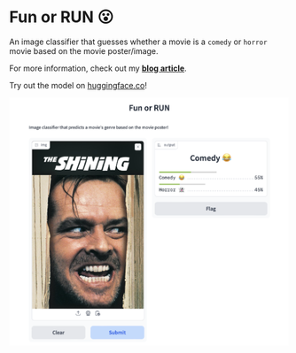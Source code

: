# Fun or RUN 😮
An image classifier that guesses whether a movie is a `comedy` or `horror` movie based on the movie poster/image.

For more information, check out my **[blog article](https://cooperrichason.com/posts/03_run_or_fun/)**.

Try out the model on [huggingface.co](https://huggingface.co/spaces/DataCooper/movie_predictions)!

![](preview.jpg)
